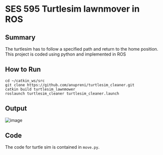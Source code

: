 # SES 595 Turtlesim lawnmover in ROS

## Summary
The turtlesim has to follow a specified path and return to the home position. This project is coded using python and implemented in ROS
## How to Run
```
cd ~/catkin_ws/src
git clone https://github.com/anupreni/turtlesim_cleaner.git
catkin build turtlesim_lawnmower
roslaunch turtlesim_cleaner turtlesim_cleaner.launch
```
## Output
![image](https://user-images.githubusercontent.com/17228880/152715677-c196af7a-6520-4b0d-be96-5f9fdc3a3706.png)


## Code
The code for turtle sim is contained in `move.py`.


